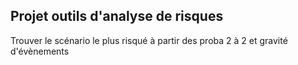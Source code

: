 ## Projet outils d'analyse de risques

Trouver le scénario le plus risqué à partir des proba 2 à 2 et gravité d'évènements

